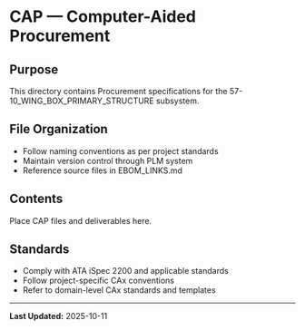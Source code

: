 # CAP — Computer-Aided Procurement

## Purpose

This directory contains Procurement specifications for the 57-10_WING_BOX_PRIMARY_STRUCTURE subsystem.

## File Organization

- Follow naming conventions as per project standards
- Maintain version control through PLM system
- Reference source files in EBOM_LINKS.md

## Contents

Place CAP files and deliverables here.

## Standards

- Comply with ATA iSpec 2200 and applicable standards
- Follow project-specific CAx conventions
- Refer to domain-level CAx standards and templates

---

**Last Updated:** 2025-10-11
